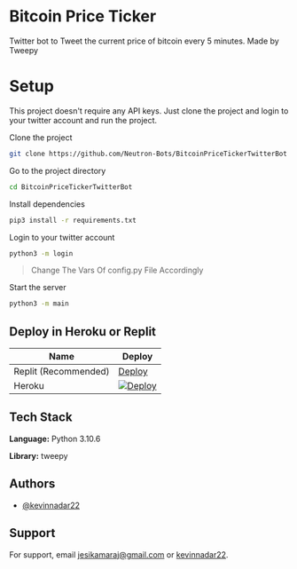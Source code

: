 # Bitcoin Price Ticker

Twitter bot to Tweet the current price of bitcoin every 5 minutes. Made by Tweepy

# Setup

This project doesn't require any API keys. Just clone the project and login to your twitter account and run the project.

Clone the project

```bash
git clone https://github.com/Neutron-Bots/BitcoinPriceTickerTwitterBot
```

Go to the project directory

```bash
cd BitcoinPriceTickerTwitterBot
```

Install dependencies

```bash
pip3 install -r requirements.txt
```

Login to your twitter account

```bash
python3 -m login
```

> Change The Vars Of config.py File Accordingly

Start the server

```bash
python3 -m main
```

## Deploy in Heroku or Replit

| Name                 | Deploy                                                                                                                                                    |
| -------------------- | --------------------------------------------------------------------------------------------------------------------------------------------------------- |
| Replit (Recommended) | [Deploy](https://replit.com/github/Neutron-Bots/BitcoinPriceTickerTwitterBot)                                                                             |
| Heroku               | [![Deploy](https://www.herokucdn.com/deploy/button.svg)](https://heroku.com/deploy?template=https://github.com/Neutron-Bots/BitcoinPriceTickerTwitterBot) |

## Tech Stack

**Language:** Python 3.10.6

**Library:** tweepy

## Authors

- [@kevinnadar22](https://www.github.com/kevinnadar22)

## Support

For support, email jesikamaraj@gmail.com or [kevinnadar22](https://twitter.com/kevinnadar22).
